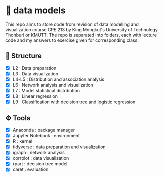 # :memo: data models
This repo aims to store code from revision of data modelling and visualization course CPE 213 by King Mongkut's University of Technology Thonburi 
or KMUTT. The repo is separated into folders, each with lecture code and my answers to exercise given for corresponding class.

## :open_file_folder: Structure
- [x] L2 : Data preparation
- [x] L3 : Data visualization
- [x] L4-L5 : Distribution and association analysis
- [x] L6 : Network analysis and visualization
- [x] L7 : Model statistical distribution
- [x] L8 : Linear regression 
- [x] L9 : Classification with decision tree and logistic regression
 
## :gear: Tools
- [x] Anaconda : package manager
- [x] Jupyter Notebook : environment
- [x] R : kernel
- [x] tidyverse : data preparation and visualization
- [x] igraph : network analysis
- [x] corrplot : data visualization
- [x] rpart : decision tree model
- [x] caret : evaluation

